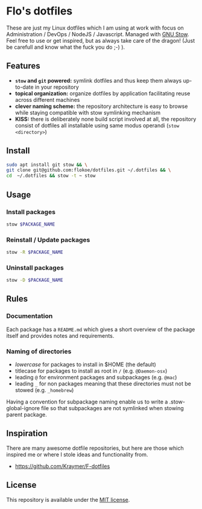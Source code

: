 # Flo's dotfiles

These are just my Linux dotfiles which I am using at work with focus on Administration / DevOps / NodeJS / Javascript. Managed with [GNU Stow](https://www.gnu.org/software/stow/). Feel free to use or get inspired, but as always take care of the dragon! (Just be carefull and know what the fuck you do ;-) ).

## Features

- **`stow` and `git` powered:** symlink dotfiles and thus keep them always up-to-date in your repository
- **topical organization:** organize dotfiles by application facilitating reuse across different machines
- **clever naming scheme:** the repository architecture is easy to browse while staying compatible with stow symlinking mechanism
- **KISS:** there is deliberately none build script involved at all, the repository consist of dotfiles all installable using same modus operandi (`stow <directory>`)

## Install

```bash
sudo apt install git stow && \
git clone git@github.com:flokoe/dotfiles.git ~/.dotfiles && \
cd  ~/.dotfiles && stow -t ~ stow
```

## Usage

### Install packages

```bash
stow $PACKAGE_NAME
```

### Reinstall / Update packages

```bash
stow -R $PACKAGE_NAME
```

### Uninstall packages

```bash
stow -D $PACKAGE_NAME
```

## Rules

### Documentation

Each package has a `README.md` which gives a short overview of the package itself and provides notes and requirements.

### Naming of directories

- *lowercase* for packages to install in $HOME (the default)
- titlecase for packages to install as root in `/` (e.g. `@Daemon-osx`)
- leading `@` for environment packages and subpackages (e.g. `@mac`)
- leading `_` for non packages meaning that these directories must not be stowed (e.g. `_homebrew`)

Having a convention for subpackage naming enable us to write a .stow-global-ignore file so that subpackages are not symlinked when stowing parent package.

<!-- ### Ignore

### Secret files

local includes etc. -->

## Inspiration

There are many awesome dotfile repositories, but here are those which inspired me or where I stole ideas and functionality from.

- https://github.com/Kraymer/F-dotfiles

## License

This repository is available under the [MIT license](LICENSE).
